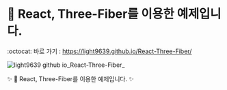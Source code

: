 # 🌌 React, Three-Fiber를 이용한 예제입니다.
:octocat: 바로 가기 : https://light9639.github.io/React-Three-Fiber/

![light9639 github io_React-Three-Fiber_](https://user-images.githubusercontent.com/95972251/218313173-a4c62d8b-cf57-484a-b1d8-422afc7dcf58.png)

:sparkles: 🌌 React, Three-Fiber를 이용한 예제입니다. :sparkles:

